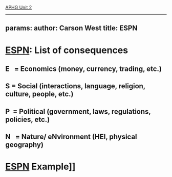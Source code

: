  [APHG Unit 2](./../aphg-unit-2/)

---
params:
	author: Carson West
title: ESPN
--- 
# [ESPN](./../espn/): List of consequences
## E   = Economics (money, currency, trading, etc.)

## S = Social (interactions, language, religion, culture, people, etc.)

## P  = Political (government, laws, regulations, policies, etc.)

## N   = Nature/ eNvironment (HEI, physical geography)

# [ESPN](./../espn/) Example]]